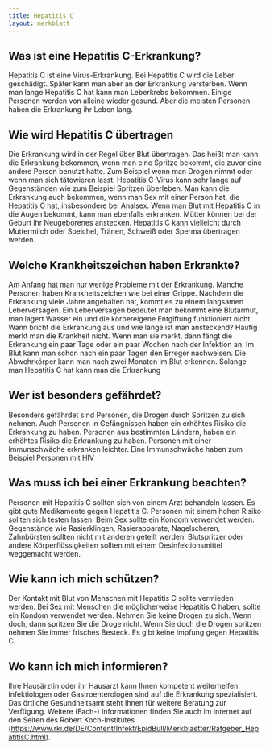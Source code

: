 ```yaml
---
title: Hepatitis C
layout: merkblatt
---
```


## Was ist eine Hepatitis C-Erkrankung?
Hepatitis C ist eine Virus-Erkrankung. Bei Hepatitis C wird die Leber geschädigt. Später kann man aber an der Erkrankung versterben. Wenn man lange Hepatitis C hat kann man Leberkrebs bekommen. Einige Personen werden von alleine wieder gesund. Aber die meisten Personen haben die Erkrankung ihr Leben lang.

## Wie wird Hepatitis C übertragen
Die Erkrankung wird in der Regel über Blut übertragen. Das heißt man kann die Erkrankung bekommen, wenn man eine Spritze bekommt, die zuvor eine andere Person benutzt hatte. Zum Beispiel wenn man Drogen nimmt oder wenn man sich tätowieren lasst. Hepatitis C-Virus kann sehr lange auf Gegenständen wie zum Beispiel Spritzen überleben. Man kann die Erkrankung auch bekommen, wenn man Sex mit einer Person hat, die Hepatitis C hat, insbesondere bei Analsex. Wenn man Blut mit Hepatitis C in die Augen bekommt, kann man ebenfalls erkranken. Mütter können bei der Geburt ihr Neugeborenes anstecken. Hepatitis C kann vielleicht durch Muttermilch oder Speichel, Tränen, Schweiß oder Sperma übertragen werden.

## Welche Krankheitszeichen haben Erkrankte?
Am Anfang hat man nur wenige Probleme mit der Erkrankung. Manche Personen haben Krankheitszeichen wie bei einer Grippe. Nachdem die Erkrankung viele Jahre angehalten hat, kommt es zu einem langsamen Leberversagen. Ein Leberversagen bedeutet man bekommt eine Blutarmut, man lagert Wasser ein und die körpereigene Entgiftung funktioniert nicht.
Wann bricht die Erkrankung aus und wie lange ist man ansteckend?
Häufig merkt man die Krankheit nicht. Wenn man sie merkt, dann fängt die Erkrankung ein paar Tage oder ein paar Wochen nach der Infektion an. Im Blut kann man schon nach ein paar Tagen den Erreger nachweisen. Die Abwehrkörper kann man nach zwei Monaten im Blut erkennen. Solange man Hepatitis C hat kann man die Erkrankung

## Wer ist besonders gefährdet?
Besonders gefährdet sind Personen, die Drogen durch Spritzen zu sich nehmen. Auch Personen in Gefängnissen haben ein erhöhtes Risiko die Erkrankung zu haben. Personen aus bestimmten Ländern, haben ein erhöhtes Risiko die Erkrankung zu haben. Personen mit einer Immunschwäche erkranken leichter. Eine Immunschwäche haben zum Beispiel Personen mit HIV

## Was muss ich bei einer Erkrankung beachten?
Personen mit Hepatitis C sollten sich von einem Arzt behandeln lassen. Es gibt gute Medikamente gegen Hepatitis C. Personen mit einem hohen Risiko sollten sich testen lassen. Beim Sex sollte ein Kondom verwendet werden. Gegenstände wie Rasierklingen, Rasierapparate, Nagelscheren, Zahnbürsten sollten nicht mit anderen geteilt werden. Blutspritzer oder andere Körperflüssigkeiten sollten mit einem Desinfektionsmittel weggemacht werden.

## Wie kann ich mich schützen?
Der Kontakt mit Blut von Menschen mit Hepatitis C sollte vermieden werden. Bei Sex mit Menschen die möglicherweise Hepatitis C haben, sollte ein Kondom verwendet werden. Nehmen Sie keine Drogen zu sich.  Wenn doch, dann spritzen Sie die Droge nicht. Wenn Sie doch die Drogen spritzen nehmen Sie immer frisches Besteck. Es gibt keine Impfung gegen Hepatitis C.

## Wo kann ich mich informieren?
Ihre Hausärztin oder ihr Hausarzt kann Ihnen kompetent weiterhelfen. Infektiologen oder Gastroenterologen sind auf die Erkrankung spezialisiert. Das örtliche Gesundheitsamt steht Ihnen für weitere Beratung zur Verfügung. Weitere (Fach-) Informationen finden Sie auch im Internet auf den Seiten des Robert Koch-Institutes (https://www.rki.de/DE/Content/Infekt/EpidBull/Merkblaetter/Ratgeber_HepatitisC.html).
